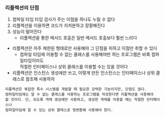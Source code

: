 ### 리플렉션의 단점
1. 컴파일 타임 타입 검사가 주는 이점을 하나도 누릴 수 없다
2. 리플렉션을 이용하면 코드가 지저분하고 장황해진다
3. 성능이 떨어진다
    * 리플렉션을 통한 메서드 호출은 일반 메서드 호출보다 훨씬 느리다

* 리플렉션은 아주 제한된 형태로만 사용해야 그 단점을 피하고 이점만 취할 수 있다
  * 컴파일 타임에 이용할 수 없는 클래스를 사용해야만 하는 프로그램은 비록 컴파일타임이라도<br> 
  적절한 인터페이스나 상위 클래스를 이용할 수는 있을 것이다
* 리플렉션은 인스턴스 생성에만 쓰고, 이렇게 만든 인스턴스는 인터페이스나 상위 클래스로 참조해 사용하자

```
리플렉션은 복잡한 특수 시스템을 개발할 때 필요한 강력한 기능이지만, 단점도 많다.
컴파일타임에는 알 수 없는 클래스를 사용하는 프로그램을 작성한다면 리플렉션을 사용해야
할 것이다. 단, 되도록 객체 생성에만 사용하고, 생성한 객체를 이용할 때는 적절한 인터페이스나
컴파일타임에 알 수 있는 상위 클래스로 형변환해 사용해야 한다.
```